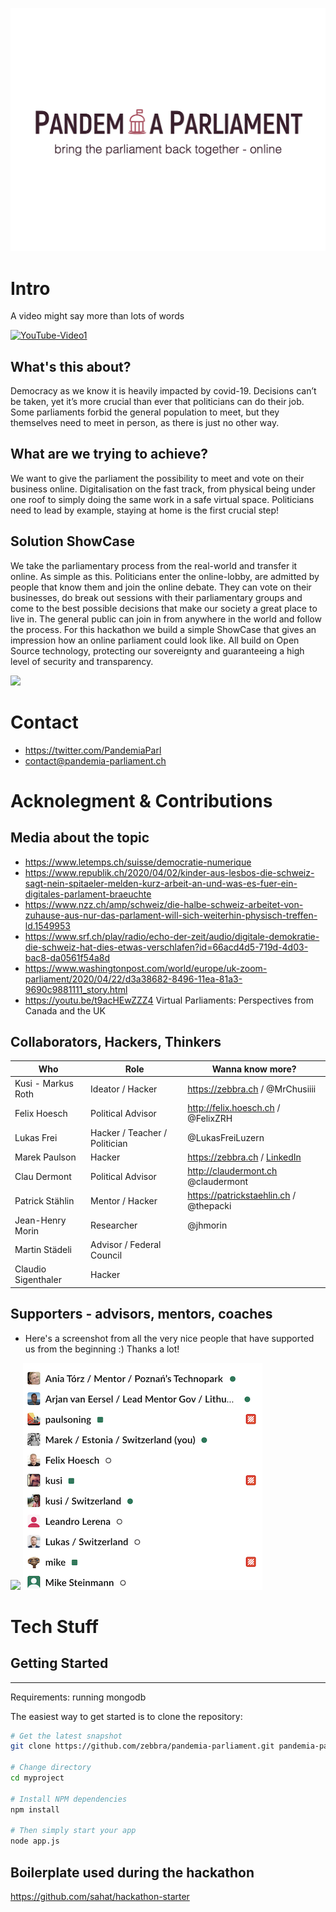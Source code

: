 ![](public/assets/pandemia_logo.png)

# Intro

A video might say more than lots of words

[![YouTube-Video1](http://i3.ytimg.com/vi/wD1mOIx3DaE/hqdefault.jpg)](https://www.youtube.com/watch?v=wD1mOIx3DaE&)

## What's this about?

Democracy as we know it is heavily impacted by covid-19. Decisions can’t be taken, yet it’s more crucial than ever that politicians can do their job. Some parliaments forbid the general population to meet, but they themselves need to meet in person, as there is just no other way.


## What are we trying to achieve?
We want to give the parliament the possibility to meet and vote on their business online. Digitalisation on the fast track, from physical being under one roof to simply doing the same work in a safe virtual space. Politicians need to lead by example, staying at home is the first crucial step!

## Solution ShowCase

We take the parliamentary process from the real-world and transfer it online. As simple as this. Politicians enter the online-lobby, are admitted by people that know them and join the online debate. They can vote on their businesses, do break out sessions with their parliamentary groups and come to the best possible decisions that make our society a great place to live in.
The general public can join in from anywhere in the world and follow the process.
For this hackathon we build a simple ShowCase that gives an impression how an online parliament could look like. All build on Open Source technology, protecting our sovereignty and guaranteeing a high level of security and transparency.

![](public/assets/screenshot1.png)

# Contact

* https://twitter.com/PandemiaParl
* contact@pandemia-parliament.ch

# Acknolegment & Contributions


## Media about the topic

* https://www.letemps.ch/suisse/democratie-numerique
* https://www.republik.ch/2020/04/02/kinder-aus-lesbos-die-schweiz-sagt-nein-spitaeler-melden-kurz-arbeit-an-und-was-es-fuer-ein-digitales-parlament-braeuchte
* https://www.nzz.ch/amp/schweiz/die-halbe-schweiz-arbeitet-von-zuhause-aus-nur-das-parlament-will-sich-weiterhin-physisch-treffen-ld.1549953
* https://www.srf.ch/play/radio/echo-der-zeit/audio/digitale-demokratie-die-schweiz-hat-dies-etwas-verschlafen?id=66acd4d5-719d-4d03-bac8-da0561f54a8d
* https://www.washingtonpost.com/world/europe/uk-zoom-parliament/2020/04/22/d3a38682-8496-11ea-81a3-9690c9881111_story.html
* https://youtu.be/t9acHEwZZZ4 Virtual Parliaments: Perspectives from Canada and the UK

## Collaborators, Hackers, Thinkers

| Who | Role | Wanna know more? |
|---------------------|---------------------------|------------------------------------|
| Kusi - Markus Roth | Ideator / Hacker | https://zebbra.ch / @MrChusiiii |
| Felix Hoesch | Political Advisor | http://felix.hoesch.ch / @FelixZRH |
| Lukas Frei | Hacker / Teacher / Politician | @LukasFreiLuzern |
| Marek Paulson | Hacker | https://zebbra.ch / [LinkedIn](https://www.linkedin.com/in/marekpaulson/)|
| Clau Dermont | Political Advisor | http://claudermont.ch @claudermont |
| Patrick Stählin | Mentor / Hacker | https://patrickstaehlin.ch / @thepacki |
| Jean-Henry Morin | Researcher | @jhmorin |
| Martin Städeli | Advisor / Federal Council | |
| Claudio Sigenthaler | Hacker | |

## Supporters - advisors, mentors, coaches

* Here's a screenshot from all the very nice people that have supported us from the beginning :) Thanks a lot!

![](public/assets/supporters.png)
![](public/assets/supporters2.png)


# Tech Stuff

## Getting Started
---------------

Requirements: running mongodb

The easiest way to get started is to clone the repository:

```bash
# Get the latest snapshot
git clone https://github.com/zebbra/pandemia-parliament.git pandemia-parliament

# Change directory
cd myproject

# Install NPM dependencies
npm install

# Then simply start your app
node app.js
```

## Boilerplate used during the hackathon

https://github.com/sahat/hackathon-starter

